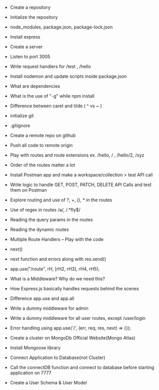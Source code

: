 - Create a repository
- Initialize the repository
- node_modules, package.json, package-lock.json
- Install express
- Create a server
- Listen to port 3005
- Write request handlers for /test , /hello
- Install nodemon and update scripts inside package.json
- What are dependencies
- What is the use of "-g" while npm install
- Difference between caret and tilde ( ^ vs ~ )

- initialize git
- .gitignore
- Create a remote repo on github
- Push all code to remote origin
- Play with routes and route extensions ex. /hello, / , /hello/2, /xyz
- Order of the routes matter a lot
- Install Postman app and make a workspace/collection > test API call
- Write logic to handle GET, POST, PATCH, DELETE API Calls and test them on Postman
- Explore routing and use of ?, +, (), \* in the routes
- Use of regex in routes /a/, /.\*fly$/
- Reading the query params in the routes
- Reading the dynamic routes
- Multiple Route Handlers – Play with the code
- next()
- next function and errors along with res.send()
- app.use("/route", rH, [rH2, rH3], rH4, rH5);
- What is a Middleware? Why do we need this?
- How Express.js basically handles requests behind the scenes
- Difference app.use and app.all
- Write a dummy middleware for admin
- Write a dummy middleware for all user routes, except /user/login
- Error handling using app.use('/', (err, req, res, next) => {});

- Create a cluster on MongoDb Official Website(Mongo Atlas)
- Install Mongoose library
- Connect Application to Database(not Cluster)
- Call the connectDB function and connect to database before starting application on 7777
- Create a User Schema & User Model
